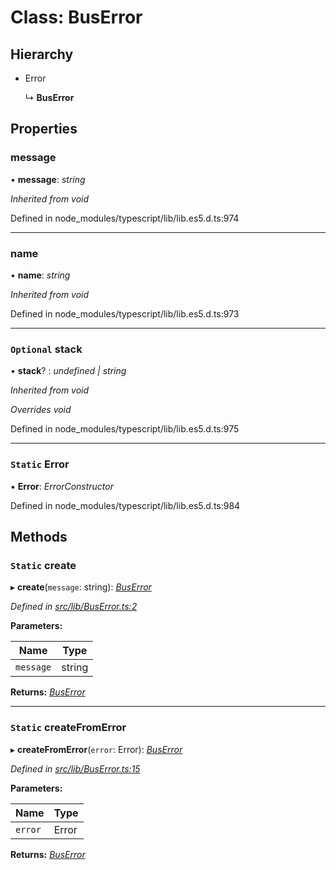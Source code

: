 # Class: BusError

## Hierarchy

* Error

  ↳ **BusError**

## Properties

###  message

• **message**: *string*

*Inherited from void*

Defined in node_modules/typescript/lib/lib.es5.d.ts:974

___

###  name

• **name**: *string*

*Inherited from void*

Defined in node_modules/typescript/lib/lib.es5.d.ts:973

___

### `Optional` stack

• **stack**? : *undefined | string*

*Inherited from void*

*Overrides void*

Defined in node_modules/typescript/lib/lib.es5.d.ts:975

___

### `Static` Error

▪ **Error**: *ErrorConstructor*

Defined in node_modules/typescript/lib/lib.es5.d.ts:984

## Methods

### `Static` create

▸ **create**(`message`: string): *[BusError](buserror.md)*

*Defined in [src/lib/BusError.ts:2](https://github.com/AlejandroHerr/async-i2c-bus/blob/d5954a7/src/lib/BusError.ts#L2)*

**Parameters:**

Name | Type |
------ | ------ |
`message` | string |

**Returns:** *[BusError](buserror.md)*

___

### `Static` createFromError

▸ **createFromError**(`error`: Error): *[BusError](buserror.md)*

*Defined in [src/lib/BusError.ts:15](https://github.com/AlejandroHerr/async-i2c-bus/blob/d5954a7/src/lib/BusError.ts#L15)*

**Parameters:**

Name | Type |
------ | ------ |
`error` | Error |

**Returns:** *[BusError](buserror.md)*
